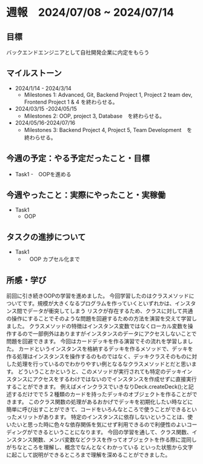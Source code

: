 # 週報　2024/07/08 ~ 2024/07/14
## 目標   
バックエンドエンジニアとして自社開発企業に内定をもらう

## マイルストーン
- 2024/1/14 - 2024/3/14
  - Milestones 1: Advanced, Git, Backend Project 1, Project 2 team dev, Frontend Project 1 & 4 を終わらせる。
- 2024/03/15 -2024/05/15
  - Milestones 2: OOP, project 3, Database　を終わらせる。
- 2024/05/16-2024/07/16
  - Milestones 3: Backend Project 4, Project 5, Team Development　を終わらせる。
   
## 今週の予定：やる予定だったこと・目標
  - Task1
    -　OOPを進める
    
## 今週やったこと：実際にやったこと・実稼働
- Task1
  - OOP

## タスクの進捗について
- Task1
  - 　OOP カプセル化まで
## 所感・学び

前回に引き続きOOPの学習を進めました。
今回学習したのはクラスメソッドについてです。規模が大きくなるプログラムを作っていくといずれかは、インスタンス間でデータが衝突してしまう
リスクが存在するため、クラスに対して共通の操作にすることでそのような問題を回避するための方法を演習を交えて学習しました。
クラスメソッドの特徴はインスタンス変数ではなくローカル変数を操作するので一部例外はありますがインスタンスのデータにアクセスしないことで問題を回避できます。
今回はカードデッキを作る演習でその流れを学習しました。
カードというインスタンスを格納するデッキを作るメソッドで、デッキを作る処理はインスタンスを操作するのものではなく、デッキクラスそのものに対した処理を行っているのでわかりやすい例となるなクラスメソッドとだと思います。
どういうことかというと、このメソッドが実行されても特定のデッキインスタンスにアクセスをするわけではないのでインスタンスを作成せずに直接実行することができます。
例えばメインクラスでいきなりDeck.createDeck();と記述するだけでで５２種類のカードを持ったデッキのオブジェクトを作ることができます。
このクラス関数の処理があるおかげでデッキを初期化したい時などに簡単に呼び出すことができて、コードをいろんなところで使うことができるといったメリットがあります。
特定のインスタンスに依存しないということは、使いたいと思った時に色々な依存関係を気にせず利用できるので利便性のよいコーディングができるということになります。
今回の学習を通して、クラス関数、インスタンス関数、メンバ変数などクラスを作ってオブジェクトを作る際に混同しがちなところを理解し、概念でなんとなくわかっている
といった状態から文字に起こして説明ができるところまで理解を深めることができました。
